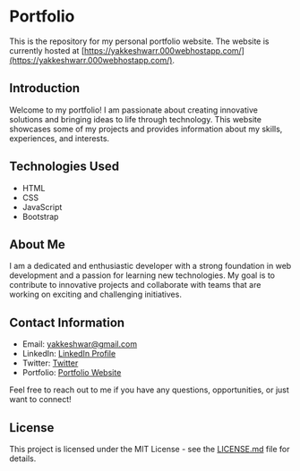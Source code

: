 # Portfolio

This is the repository for my personal portfolio website. The website is currently hosted at [https://yakkeshwarr.000webhostapp.com/](https://yakkeshwarr.000webhostapp.com/). 

## Introduction

Welcome to my portfolio! I am passionate about creating innovative solutions and bringing ideas to life through technology. This website showcases some of my projects and provides information about my skills, experiences, and interests.

## Technologies Used

- HTML
- CSS
- JavaScript
- Bootstrap


## About Me

I am a dedicated and enthusiastic developer with a strong foundation in web development and a passion for learning new technologies. My goal is to contribute to innovative projects and collaborate with teams that are working on exciting and challenging initiatives.

## Contact Information

- Email: yakkeshwar@gmail.com
- LinkedIn: [ LinkedIn Profile](https://www.linkedin.com/in/yakkeshwar-r-945877202/)
- Twitter: [Twitter](https://twitter.com/RYakkeshwar)
- Portfolio: [Portfolio Website](https://yakkeshwarr.000webhostapp.com/)

Feel free to reach out to me if you have any questions, opportunities, or just want to connect!

## License

This project is licensed under the MIT License - see the [LICENSE.md](LICENSE.md) file for details.

